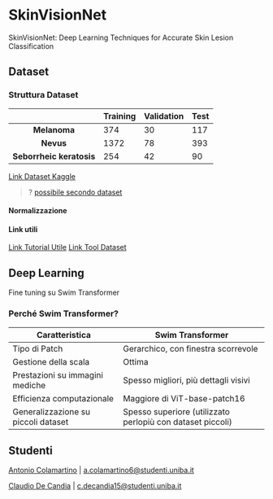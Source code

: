# SkinVisionNet

SkinVisionNet: Deep Learning Techniques for Accurate Skin Lesion Classification

## Dataset

### Struttura Dataset

|                                | Training | Validation | Test |
| :----------------------------: | -------- | ---------- | ---- |
|       **Melanoma**       | 374      | 30         | 117  |
|        **Nevus**        | 1372     | 78         | 393  |
| **Seborrheic keratosis** | 254      | 42         | 90   |

[Link Dataset Kaggle](https://www.kaggle.com/datasets/wanderdust/skin-lesion-analysis-toward-melanoma-detection/)

> ? [possibile secondo dataset](https://challenge.isic-archive.com/data/)

#### Normalizzazione

#### Link utili

[Link Tutorial Utile](https://github.com/sara-kassani/Medical-Image-Processing/blob/master/2.%20Kaggle-Full%20Preprocessing%20Tutorial.ipynb)
[Link Tool Dataset](https://github.com/dvschultz/dataset-tools)

## Deep Learning

Fine tuning su Swim Transformer

### Perché Swim Transformer?

| Caratteristica                      | Swim Transformer                                            |
| ----------------------------------- | ----------------------------------------------------------- |
| Tipo di Patch                       | Gerarchico, con finestra scorrevole                         |
| Gestione della scala                | Ottima                                                      |
| Prestazioni su immagini mediche     | Spesso migliori, più dettagli visivi                       |
| Efficienza computazionale           | Maggiore di ViT-base-patch16                                |
| Generalizzazione su piccoli dataset | Spesso superiore (utilizzato perlopiù con dataset piccoli) |

## Studenti

[Antonio Colamartino](https://github.com/Tony0380) | a.colamartino6@studenti.uniba.it

[Claudio De Candia](https://github.com/ClaudideCandia) | c.decandia15@studenti.uniba.it
